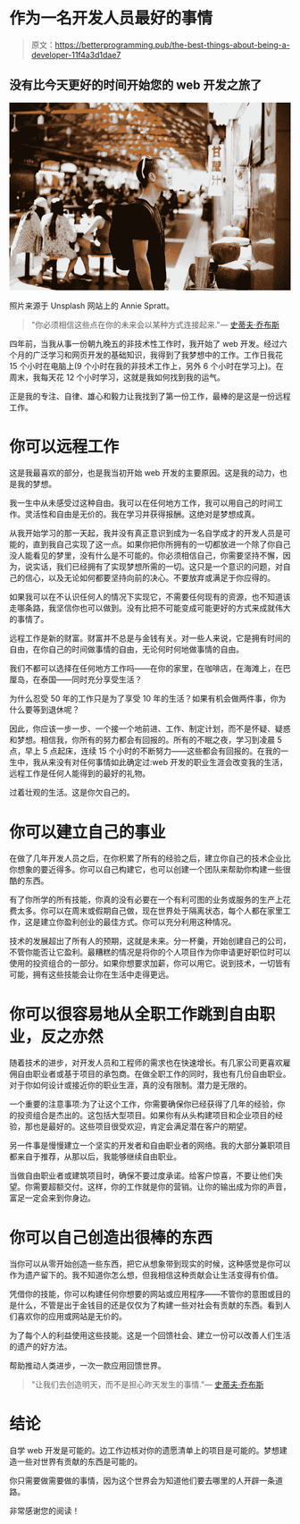 # 作为一名开发人员最好的事情

> 原文：<https://betterprogramming.pub/the-best-things-about-being-a-developer-11f4a3d1dae7>

## 没有比今天更好的时间开始您的 web 开发之旅了

![](img/e391c754cc1906ec6a95a3e2b6df9377.png)

照片来源于 Unsplash 网站上的 Annie Spratt。

> "你必须相信这些点在你的未来会以某种方式连接起来."— [史蒂夫·乔布斯](https://www.brainyquote.com/quotes/steve_jobs_416875)

四年前，当我从事一份朝九晚五的非技术性工作时，我开始了 web 开发。经过六个月的广泛学习和网页开发的基础知识，我得到了我梦想中的工作。工作日我花 15 个小时在电脑上(9 个小时在我的非技术工作上，另外 6 个小时在学习上)。在周末，我每天花 12 个小时学习，这就是我如何找到我的运气。

正是我的专注、自律、雄心和毅力让我找到了第一份工作，最棒的是这是一份远程工作。

# 你可以远程工作

这是我最喜欢的部分，也是我当初开始 web 开发的主要原因。这是我的动力，也是我的梦想。

我一生中从未感受过这种自由。我可以在任何地方工作，我可以用自己的时间工作。灵活性和自由是无价的。我在学习并获得报酬。这绝对是梦想成真。

从我开始学习的那一天起，我并没有真正意识到成为一名自学成才的开发人员是可能的，直到我自己实现了这一点。如果你把你所拥有的一切都放进一个除了你自己没人能看见的梦里，没有什么是不可能的。你必须相信自己，你需要坚持不懈，因为，说实话，我们已经拥有了实现梦想所需的一切。这只是一个意识的问题，对自己的信心，以及无论如何都要坚持向前的决心。不要放弃或满足于你应得的。

如果我可以在不认识任何人的情况下实现它，不需要任何现有的资源，也不知道该走哪条路，我坚信你也可以做到。没有比把不可能变成可能更好的方式来成就伟大的事情了。

远程工作是新的财富。财富并不总是与金钱有关。对一些人来说，它是拥有时间的自由，在你自己的时间做事情的自由，无论何时何地做事情的自由。

我们不都可以选择在任何地方工作吗——在你的家里，在咖啡店，在海滩上，在巴厘岛，在泰国——同时充分享受生活？

为什么忍受 50 年的工作只是为了享受 10 年的生活？如果有机会做两件事，你为什么要等到退休呢？

因此，你应该一步一步、一个接一个地前进、工作、制定计划，而不是怀疑、疑惑和梦想。相信我，你所有的努力都会有回报的。所有的不眠之夜，学习到凌晨 5 点，早上 5 点起床，连续 15 个小时的不断努力——这些都会有回报的。在我的一生中，我从来没有对任何事情如此确定过:web 开发的职业生涯会改变我的生活，远程工作是任何人能得到的最好的礼物。

过着壮观的生活。这是你欠自己的。

# 你可以建立自己的事业

在做了几年开发人员之后，在你积累了所有的经验之后，建立你自己的技术企业比你想象的要近得多。你可以自己构建它，也可以创建一个团队来帮助你构建一些很酷的东西。

有了你所学的所有技能，你真的没有必要在一个有利可图的业务或服务的生产上花费太多。你可以在周末或假期自己做，现在世界处于隔离状态，每个人都在家里工作，这是建立你盈利创业的最佳方式。你可以充分利用这种情况。

技术的发展超出了所有人的预期，这就是未来。分一杯羹，开始创建自己的公司，不管你能否让它盈利。最糟糕的情况是将你的个人项目作为你申请更好职位时可以使用的投资组合的一部分。如果你想要求加薪，你可以用它。说到技术，一切皆有可能，拥有这些技能会让你在生活中走得更远。

# 你可以很容易地从全职工作跳到自由职业，反之亦然

随着技术的进步，对开发人员和工程师的需求也在快速增长。有几家公司更喜欢雇佣自由职业者或基于项目的承包商。在做全职工作的同时，我也有几份自由职业。对于你如何设计或接近你的职业生涯，真的没有限制。潜力是无限的。

一个重要的注意事项:为了让这个工作，你需要确保你已经获得了几年的经验，你的投资组合是杰出的。这包括大型项目。如果你有从头构建项目和企业项目的经验，那也是最好的。这些项目很受欢迎，肯定会满足潜在客户的期望。

另一件事是慢慢建立一个坚实的开发者和自由职业者的网络。我的大部分兼职项目都来自于推荐，从那以后，我能够继续自由职业。

当做自由职业者或建筑项目时，确保不要过度承诺。给客户惊喜，不要让他们失望。你需要超额交付。这样，你的工作就是你的营销。让你的输出成为你的声音，富足一定会来到你身边。

# 你可以自己创造出很棒的东西

当你可以从零开始创造一些东西，把它从想象带到现实的时候，这种感觉是你可以作为遗产留下的。我不知道你怎么想，但我相信这种贡献会让生活变得有价值。

凭借你的技能，你可以构建任何你想要的网站或应用程序——不管你的意图或目的是什么，不管是出于金钱目的还是仅仅为了构建一些对社会有贡献的东西。看到人们喜欢你的应用或网站是无价的。

为了每个人的利益使用这些技能。这是一个回馈社会、建立一份可以改善人们生活的遗产的好方法。

帮助推动人类进步，一次一款应用回馈世界。

> "让我们去创造明天，而不是担心昨天发生的事情."— [史蒂夫·乔布斯](https://www.goodreads.com/quotes/920306-let-s-go-invent-tomorrow-instead-of-worrying-about-what-happened)

# 结论

自学 web 开发是可能的。边工作边核对你的遗愿清单上的项目是可能的。梦想建造一些对世界有贡献的东西是可能的。

你只需要做需要做的事情，因为这个世界会为知道他们要去哪里的人开辟一条道路。

非常感谢您的阅读！